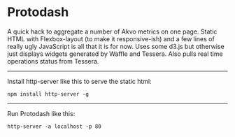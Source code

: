 # Protodash
A quick hack to aggregate a number of Akvo metrics on one page. Static HTML with Flexbox-layout (to make it responsive-ish) and a few lines of really ugly JavaScript is all that it is for now. Uses some d3.js but otherwise just displays widgets generated by Waffle and Tessera. Also pulls real time operations status from Tessera.

***

Install http-server like this to serve the static html:

    npm install http-server -g
    
***

Run Protodash like this:

    http-server -a localhost -p 80

